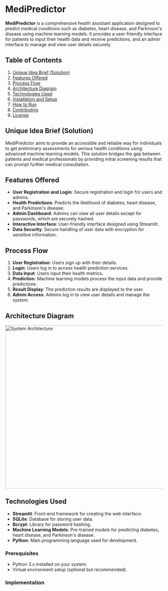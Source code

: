 # MediPredictor

**MediPredictor** is a comprehensive health assistant application designed to predict medical conditions such as diabetes, heart disease, and Parkinson's disease using machine learning models. It provides a user-friendly interface for patients to input their health data and receive predictions, and an admin interface to manage and view user details securely.

## Table of Contents
1. [Unique Idea Brief (Solution)](#unique-idea-brief-solution)
2. [Features Offered](#features-offered)
3. [Process Flow](#process-flow)
4. [Architecture Diagram](#architecture-diagram)
5. [Technologies Used](#technologies-used)
6. [Installation and Setup](#installation-and-setup)
7. [How to Run](#how-to-run)
8. [Contributing](#contributing)
9. [License](#license)

## Unique Idea Brief (Solution)
MediPredictor aims to provide an accessible and reliable way for individuals to get preliminary assessments for serious health conditions using advanced machine learning models. This solution bridges the gap between patients and medical professionals by providing initial screening results that can prompt further medical consultation.

## Features Offered
- **User Registration and Login**: Secure registration and login for users and admins.
- **Health Predictions**: Predicts the likelihood of diabetes, heart disease, and Parkinson's disease.
- **Admin Dashboard**: Admins can view all user details except for passwords, which are securely hashed.
- **Interactive Interface**: User-friendly interface designed using Streamlit.
- **Data Security**: Secure handling of user data with encryption for sensitive information.

## Process Flow
1. **User Registration**: Users sign up with their details.
2. **Login**: Users log in to access health prediction services.
3. **Data Input**: Users input their health metrics.
4. **Prediction**: Machine learning models process the input data and provide predictions.
5. **Result Display**: The prediction results are displayed to the user.
6. **Admin Access**: Admins log in to view user details and manage the system.

## Architecture Diagram
<img width="520" alt="System Architecture" src="https://github.com/aumvashi/MediPredictor/assets/165994662/f97da9ad-2b34-477f-a879-b2d73cfb2bc0">


## Technologies Used
- **Streamlit**: Front-end framework for creating the web interface.
- **SQLite**: Database for storing user data.
- **Bcrypt**: Library for password hashing.
- **Machine Learning Models**: Pre-trained models for predicting diabetes, heart disease, and Parkinson's disease.
- **Python**: Main programming language used for development.


### Prerequisites
- Python 3.x installed on your system.
- Virtual environment setup (optional but recommended).

### Implementation

